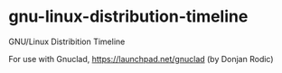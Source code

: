 # gnu-linux-distribution-timeline

GNU/Linux Distribition Timeline

For use with Gnuclad, https://launchpad.net/gnuclad (by Donjan Rodic)

